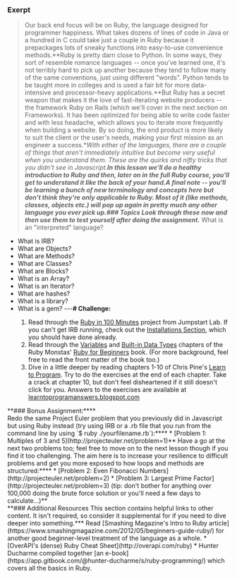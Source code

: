 ### Exerpt
>Our back end focus will be on Ruby, the language designed for programmer happiness.  What takes dozens of lines of code in Java or a hundred in C could take just a couple in Ruby because it prepackages lots of sneaky functions into easy-to-use convenience methods.**Ruby is pretty darn close to Python.  In some ways, they sort of resemble romance languages -- once you've learned one, it's not terribly hard to pick up another because they tend to follow many of the same conventions, just using different "words".  Python tends to be taught more in colleges and is used a fair bit for more data-intensive and processor-heavy applications.**But Ruby has a secret weapon that makes it the love of fast-iterating website producers -- the framework Ruby on Rails (which we'll cover in the next section on Frameworks). It has been optimized for being able to write code faster and with less headache, which allows you to iterate more frequently when building a website.  By so doing, the end product is more likely to suit the client or the user's needs, making your first mission as an engineer a success.**With either of the languages, there are a couple of things that aren't immediately intuitive but become very useful when you understand them.  These are the quirks and nifty tricks that you didn't see in Javascript.**In this lesson we'll do a healthy introduction to Ruby and then, later on in the full Ruby course, you'll get to understand it like the back of your hand.**A final note -- you'll be learning a bunch of new terminology and concepts here but don't think they're only applicable to Ruby.  Most of it (like methods, classes, objects etc.) will pop up again in pretty much any other language you ever pick up.**###  Topics
Look through these now and then use them to test yourself after doing the assignment.*** What is an "interpreted" language?
* What is IRB?
* What are Objects?
* What are Methods?
* What are Classes?
* What are Blocks?
* What is an Array?
* What is an Iterator?
* What are hashes?
* What is a library?
* What is a gem?
---**# Challenge:**<div class="lesson-content__panel" markdown="1">
  1. Read through the [Ruby in 100 Minutes](http://tutorials.jumpstartlab.com/projects/ruby_in_100_minutes.html) project from Jumpstart Lab.  If you can't get IRB running, check out the [Installations Section](https://www.theodinproject.com/courses/foundations/lessons/your-first-rails-application?ref=lnav), which you should have done already.
  2. Read through the [Variables](http://ruby-for-beginners.rubymonstas.org/variables.html) and [Built-in Data Types](http://ruby-for-beginners.rubymonstas.org/built_in_classes.html) chapters of the Ruby Monstas' [Ruby for Beginners](http://ruby-for-beginners.rubymonstas.org/index.html) book. (For more background, feel free to read the front matter of the book too.)
  3. Dive in a little deeper by reading chapters 1-10 of Chris Pine's [Learn to Program](http://pine.fm/LearnToProgram/?Chapter=00).  Try to do the exercises at the end of each chapter.  Take a crack at chapter 10, but don't feel disheartened if it still doesn't click for you.  Answers to the exercises are available at [learntoprogramanswers.blogspot.com](http://learntoprogramanswers.blogspot.com/)
</div>**### Bonus Assignment:****
<div class="lesson-content__panel" markdown="1">
  Redo the same Project Euler problem that you previously did in Javascript but using Ruby instead (try using IRB or a .rb file that you run from the command line by using `$ ruby ./yourfilename.rb`):****
  * [Problem 1: Multiples of 3 and 5](http://projecteuler.net/problem=1)**  Have a go at the next two problems too; feel free to move on to the next lesson though if you find it too challenging. The aim here is to increase your resilience to difficult problems and get you more exposed to how loops and methods are structured:****
  * [Problem 2: Even Fibonacci Numbers](http://projecteuler.net/problem=2)
  * [Problem 3: Largest Prime Factor](http://projecteuler.net/problem=3) (tip: don't bother for anything over 100,000 doing the brute force solution or you'll need a few days to calculate...)**</div>**### Additional Resources
This section contains helpful links to other content. It isn't required, so consider it supplemental for if you need to dive deeper into something.*** Read [Smashing Magazine's Intro to Ruby article](https://www.smashingmagazine.com/2012/05/beginners-guide-ruby/) for another good beginner-level treatment of the language as a whole.
* [OverAPI's (dense) Ruby Cheat Sheet](http://overapi.com/ruby)
* Hunter Ducharme compiled together [an e-book](https://app.gitbook.com/@hunter-ducharme/s/ruby-programming/) which covers all the basics in Ruby.
